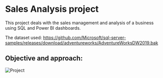 # Sales Analysis project
This project deals with the sales management and analysis of a business using SQL and Power BI dashboards.

The dataset used: https://github.com/Microsoft/sql-server-samples/releases/download/adventureworks/AdventureWorksDW2019.bak

## Objective and approach:


![Project](https://github.com/omkardc19/Sales-Analysis-using-SQL-and-Power-BI/assets/107295459/92d90174-6cd4-4a9a-b807-69397111b6b4)

